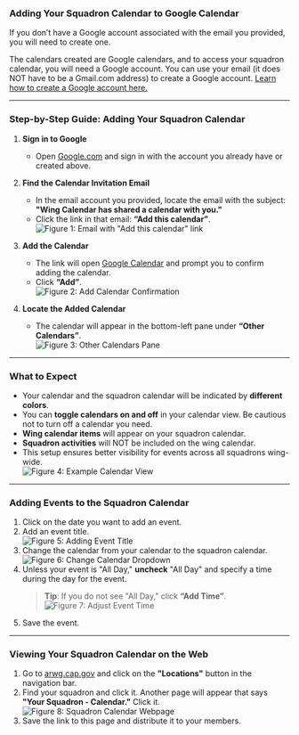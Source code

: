 ### Adding Your Squadron Calendar to Google Calendar

If you don’t have a Google account associated with the email you provided, you will need to create one.

The calendars created are Google calendars, and to access your squadron calendar, you will need a Google account. You can use your email (it does NOT have to be a Gmail.com address) to create a Google account.  [Learn how to create a Google account here.](https://github.com/at3davis/CAP_Pub/CreateGoogleAcct.md)

---

### Step-by-Step Guide: Adding Your Squadron Calendar

1. **Sign in to Google**
   - Open [Google.com](https://www.google.com) and sign in with the account you already have or created above.

2. **Find the Calendar Invitation Email**
   - In the email account you provided, locate the email with the subject:  
     **"Wing Calendar has shared a calendar with you."**
   - Click the link in that email: **“Add this calendar”**.  
     ![Figure 1: Email with "Add this calendar" link](images/figure1a.png)

3. **Add the Calendar**
   - The link will open [Google Calendar](https://calendar.google.com) and prompt you to confirm adding the calendar.
   - Click **“Add”**.  
     ![Figure 2: Add Calendar Confirmation](./images/figure1b.png) 

4. **Locate the Added Calendar**
   - The calendar will appear in the bottom-left pane under **“Other Calendars”**.  
     ![Figure 3: Other Calendars Pane](./images/figure3a.png)

---

### What to Expect

- Your calendar and the squadron calendar will be indicated by **different colors**.
- You can **toggle calendars on and off** in your calendar view. Be cautious not to turn off a calendar you need.
- **Wing calendar items** will appear on your squadron calendar.
- **Squadron activities** will NOT be included on the wing calendar.
- This setup ensures better visibility for events across all squadrons wing-wide.  
  ![Figure 4: Example Calendar View](./images/figure4done.png)

---

### Adding Events to the Squadron Calendar

1. Click on the date you want to add an event.
2. Add an event title.  
   ![Figure 5: Adding Event Title](./images/addevent1.png)
3. Change the calendar from your calendar to the squadron calendar.  
   ![Figure 6: Change Calendar Dropdown](./images/addevent2.png)
4. Unless your event is "All Day," **uncheck** "All Day" and specify a time during the day for the event.  
   > **Tip**: If you do not see "All Day," click **“Add Time”**.  
   ![Figure 7: Adjust Event Time](./images/addevent3.png)
5. Save the event.

---

### Viewing Your Squadron Calendar on the Web

1. Go to [arwg.cap.gov](https://arwg.cap.gov) and click on the **"Locations"** button in the navigation bar.
2. Find your squadron and click it. Another page will appear that says **"Your Squadron - Calendar."** Click it.  
   ![Figure 8: Squadron Calendar Webpage](./images/figure5.png)
3. Save the link to this page and distribute it to your members.